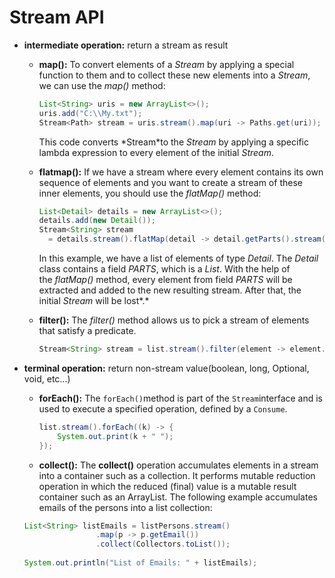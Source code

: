 # Stream API

- **intermediate operation:** return a stream as result
    - **map():**
    To convert elements of a *Stream* by applying a special function to them and to collect these new elements into a *Stream*, we can use the *map()* method:
        
        ```java
        List<String> uris = new ArrayList<>();
        uris.add("C:\\My.txt");
        Stream<Path> stream = uris.stream().map(uri -> Paths.get(uri));
        ```
        
        This code converts *Stream<String>*to the *Stream<Path>* by applying a specific lambda expression to every element of the initial *Stream*.
        
    - **flatmap():**
    If we have a stream where every element contains its own sequence of elements and you want to create a stream of these inner elements, you should use the *flatMap()* method:
        
        ```java
        List<Detail> details = new ArrayList<>();
        details.add(new Detail());
        Stream<String> stream
          = details.stream().flatMap(detail -> detail.getParts().stream());
        ```
        
        In this example, we have a list of elements of type *Detail*. The *Detail* class contains a field *PARTS*, which is a *List<String>*. With the help of the *flatMap()* method, every element from field *PARTS* will be extracted and added to the new resulting stream. After that, the initial *Stream<Detail>* will be lost*.*
        
    - **filter():**
    The *filter()* method allows us to pick a stream of elements that satisfy a predicate.
        
        ```java
        Stream<String> stream = list.stream().filter(element -> element.contains("d"));
        ```
        
- **terminal operation:** return non-stream value(boolean, long, Optional, void, etc...)
    - **forEach():**
    The `forEach()`method is part of the `Stream`interface and is used to execute a specified operation, defined by a `Consume`.
        
        ```java
        list.stream().forEach((k) -> {
            System.out.print(k + " ");
        });
        ```
        
    - **collect():**
    The **collect()** operation accumulates elements in a stream into a container such as a collection. It performs mutable reduction operation in which the reduced (final) value is a mutable result container such as an ArrayList.
    The following example accumulates emails of the persons into a list collection:
    
    ```java
    List<String> listEmails = listPersons.stream()
                    .map(p -> p.getEmail())
                    .collect(Collectors.toList());
     
    System.out.println("List of Emails: " + listEmails);
    ```